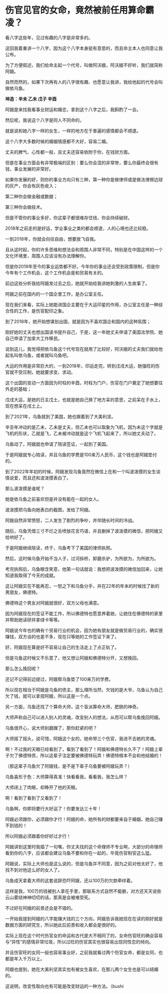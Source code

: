 # 伤官见官的女命，竟然被前任用算命霸凌？

看八字这些年，见过有趣的八字是非常多的。

这回我着重讲一个八字，因为这个八字本身挺有意思的，而且命主本人也同意让我公布。

为了方便叙述，我们给命主起一个代号，叫做阿沃娥，阿沃娥不好听，我们就简称阿娥。

自然而然的，如果下次再有人的八字很有趣、也愿意让我讲，我给他起的代号会叫做依乌鱼。

**坤造：辛未 乙未 戊子 辛酉**

阿娥是来找我看事业财运和婚恋，拿到这个八字之后，我斟酌了一会。

然后呢，我说这个八字是同人不同命的。

就是说和她八字一样的女生，一样的地方在于普遍的感情都会不顺遂。

这个八字大多数时候的婚姻情感都不大好，容易二婚。

丈夫的脾气、心性都一般，且丈夫还容易依附于你，在钱财方面。

但是在事业方面会有非常极端的区别：要么你会混的非常惨，要么你最终会很有钱，事业发展的非常好。

如果你发展的好，则你的事业方向只有三种，第一种你是做律师或是做法律擦边球的灰产，你会有灰色收入；

第二种你会做金融或数据；

第三种你会做技术。

但是不管你的事业多好，你这辈子都很难存住钱，你会持续破财。

2018年之前走的是好运，学业事业之类的都会顺遂，人的心境也还比较稳。

一到2018年，你就会向往自由，想要放飞自我。

且从这时起，你的许多思维和想法会和周围人非常不同，特别是在中国这样的一个文化环境里，周围人应该没有办法理解你。

但是你2019年至今的事业运势都不好。今年你的事业还会受到政策限制，但是你今年有个工作机会，这个工作机会是和贸易有关的。

前边这些分析我给阿娥发过去之后，她就开始给我讲她刺激的人生故事了。

阿娥之前在国内的一个国企里工作，是办公室主任。

现在我们来看，实际上她能进国企主要在于大运印星的作用，办公室主任是一种综合性的工作，是伤官配印之象。

到了2018年，她开始想谋划出国，就是因为不喜欢国企和国内的这种氛围；

刚好她的丈夫也想出国读书提升自己，于是，这一年她丈夫申请了美国法学院、她自己申请了加拿大工作移民。

说到这儿，我觉得把依乌鱼这个代号现在就用了比较好，阿沃娥的丈夫我们就给他起名叫依乌鱼，或者就叫乌鱼吧。

大运的作用是非常巨大的，一到2018年，印运走完，转到戊戌大运，她强旺的伤官就不受压制，她就要求变、求动。

这个出国的变动一方面因为时柱的辛酉，时柱为门户，伤官在门户奠定了她想要往外走的基础；

戊戌大运，是她的日主戊土，也就是她自己换了地方呆的意思，之前呆在子水上，现在想呆在戌土上。

到了2021年，乌鱼就到了美国，她也跟着到了大美利坚。

辛丑年冲动的是乙未，乙未是丈夫，但乙未也可以取象为飞机，因为未这个字就是飞机的形状，乙就是飞，乙未被冲动就是这个飞机飞起来了，所以她丈夫动了。

乌鱼动了，阿娥就也申请了陪读签证，一起到了美国。

于是阿娥就专心陪读，并且乌鱼的学费是100来万人民币，这个钱也是阿娥垫付的。

到了2022年年初的时候，阿娥发现乌鱼竟然在微信上在和一个叫波泼摸的女生谈情说爱，而且还和波泼摸表白了。

那么波泼摸是谁呢？

她是依乌鱼之前喜欢但是并没有能在一起的女人。

波泼摸把乌鱼向她表白的截图，发给了阿娥。

阿娥自然非常愤怒，二人发生了剧烈的争吵，并伴随长时间的冷战。

随后，乌鱼凭借三寸不烂之舌喷放花言巧语，并且删掉了波泼摸的微信，把阿娥又给哄好了。

于是阿娥继续陪读，终于，乌鱼考下了美国的律师执照。

然后，这时候乌鱼开始不当人子，过河拆桥，卸磨杀驴，为所欲为，为所欲为。

考完执照后，乌鱼眼含笑意，他第一句话就说：我想把波泼摸的微信加回来，让她知道我取得了今天的成就。

这让阿娥实在不能再忍，一怒之下和乌鱼分手，并在22年的年末的时候找了新的男朋友，佛德特。

佛德特这个男友对阿娥就很好，双方父母也满意。

因为阿娥现在的签证不能工作，所以佛德特也愿意养着她，让她住在佛德特的家里并帮助她读研并拿绿卡等等。

阿娥说今年也的确有个贸易行业的机会，因为她有朋友就是做贸易行业的，确实很赚钱，双方谈的也差不多，现在只等她的工作签证下来了。

好，阿娥现在算是好不容易让自己的生活走上了点正轨了。

但是乌鱼这时候又不乐意了，他又想让阿娥和佛德特分开，又想挽回。

那么怎么挽回呢？

还记不记得前边提过，阿娥帮乌鱼垫了100来万的学费。

所以现在相当于阿娥是乌鱼的债主，那么理所当然，欠钱的是大爷，乌鱼认为自己欠了钱，就可以拿捏阿娥，所以这是一个点。

另一方面，乌鱼还找了个算命大师，这个盲派算命大师，肥肠的神奇。

大师声称自己可以进入别人的灵魂，改变别人的想法，从而可以帮乌鱼挽回阿娥。

乌鱼很开心，说大师别磨蹭了，那你赶紧的吧？

大师摇了摇头，说可惜，阿娥这个女的，她命带三个伤官，我进不去她的灵魂。

啊！不过我的天眼已经看到了，看到了看到了！阿娥和佛德特长久不了！阿娥上辈子欠了佛德特债，所以这辈子注定要被佛德特玩弄！佛德特根本不会和他结婚的！

（那这辈子乌鱼欠了阿娥钱，是不是下辈子乌鱼要被阿娥玩弄？）

乌鱼喜形于色：大师算得真准！快看看我，看看我，我怎么样？

大师闭上了肉眼，却睁开了他的天眼。

啊！看到了看到了又看到了！

乌鱼啊，你即将要行大好运了！你要发达三十年！

阿娥必须跟你，必须跟你才行！阿娥的命，她所有的财都要来自于婚姻，她自己赚不到钱的！

所以阿娥必须跟着你好好过才行！

阿娥讲到这里时我插了一句嘴，你丈夫找的这个命理师不专业啊，大部分的命理师看到你的八字，应该都会建议乌鱼不要和你在一起的，毕竟伤官制官这么猛。

阿娥说，实际上大师也是这么说的，但是乌鱼并不同意，因为之前对他太好了，他找不到对他这么好的女人了。

乌鱼成天拿着大师的这套说辞恐吓阿娥，还以100万的欠款牵绊着。

这样是我，100万的钱被别人拿在手里，那联系方式自然不能删，对方还天天说些云山雾绕神神叨叨的话，那真是会被难受死。

不过好在阿娥的前景还会是不错的。

一开始我提到阿娥的八字能赚大钱的三个方向，阿娥告诉我她现在在读的刚好就是数据方面的研究生，所以她此后前景和收入都会是很好的。

实际上现在这个时代伤官女的命运和古代是大不相同了的，女命伤官旺的确会容易与“异性”的感情非常垃圾，所以过旺的伤官其实也很容易出现同性恋的倾向。

并且伤官旺的女同一般也容易事业好，之前我就看过两个伤官女命，都是女同，也都是年入千万以上。

阿娥也提到，她在大美利坚其实也有被女生喜欢，在那儿两个女生也是可以结婚的。

这说明，改变性取向也有可能是改变财运的一种方法。（bushi
